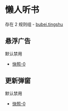 # 懒人听书

存在 2 规则组 - [bubei.tingshu](/src/apps/bubei.tingshu.ts)

## 悬浮广告

默认禁用

- [快照-0](https://i.gkd.li/import/13348489)

## 更新弹窗

默认禁用

- [快照-0](https://i.gkd.li/import/13545953)
